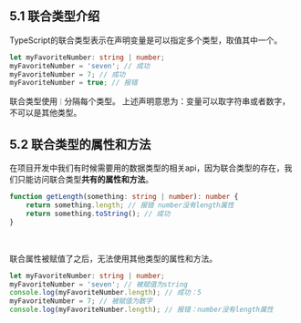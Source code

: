## 5.1 联合类型介绍
TypeScript的联合类型表示在声明变量是可以指定多个类型，取值其中一个。
```typescript
let myFavoriteNumber: string | number;
myFavoriteNumber = 'seven'; // 成功
myFavoriteNumber = 7; // 成功
myFavoriteNumber = true; // 报错
```
联合类型使用`｜`分隔每个类型。
上述声明意思为：变量可以取字符串或者数字，不可以是其他类型。
​

## 5.2 联合类型的属性和方法
在项目开发中我们有时候需要用的数据类型的相关api，因为联合类型的存在，我们只能访问联合类型**共有的属性和方法**。
```typescript
function getLength(something: string | number): number {
    return something.length; // 报错 number没有length属性
  	return something.toString(); // 成功
}
```
​

联合属性被赋值了之后，无法使用其他类型的属性和方法。
```typescript
let myFavoriteNumber: string | number;
myFavoriteNumber = 'seven'; // 被赋值为string
console.log(myFavoriteNumber.length); // 成功：5
myFavoriteNumber = 7; // 被赋值为数字
console.log(myFavoriteNumber.length); // 报错：number没有length属性
```
